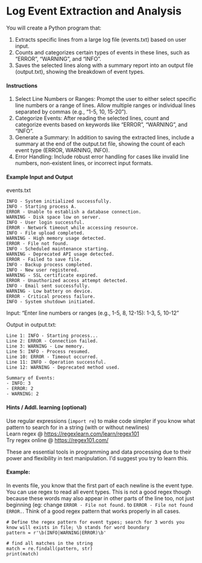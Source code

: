 # Log Event Extraction and Analysis

You will create a Python program that:

1.	Extracts specific lines from a large log file (events.txt) based on user input.
2.	Counts and categorizes certain types of events in these lines, such as “ERROR”, “WARNING”, and “INFO”.
3.	Saves the selected lines along with a summary report into an output file (output.txt), showing the breakdown of event types.

#### Instructions

1.	Select Line Numbers or Ranges: Prompt the user to either select specific line numbers or a range of lines. Allow multiple ranges or individual lines separated by commas (e.g., “1-5, 10, 15-20”).
2.	Categorize Events: After reading the selected lines, count and categorize events based on keywords like “ERROR”, “WARNING”, and “INFO”.
3.	Generate a Summary: In addition to saving the extracted lines, include a summary at the end of the output.txt file, showing the count of each event type (ERROR, WARNING, INFO).
4.	Error Handling: Include robust error handling for cases like invalid line numbers, non-existent lines, or incorrect input formats.

#### Example Input and Output

events.txt
```
INFO - System initialized successfully.
INFO - Starting process A.
ERROR - Unable to establish a database connection.
WARNING - Disk space low on server.
INFO - User login successful.
ERROR - Network timeout while accessing resource.
INFO - File upload completed.
WARNING - High memory usage detected.
ERROR - File not found.
INFO - Scheduled maintenance starting.
WARNING - Deprecated API usage detected.
ERROR - Failed to save file.
INFO - Backup process completed.
INFO - New user registered.
WARNING - SSL certificate expired.
ERROR - Unauthorized access attempt detected.
INFO - Email sent successfully.
WARNING - Low battery on device.
ERROR - Critical process failure.
INFO - System shutdown initiated.
```

Input: “Enter line numbers or ranges (e.g., 1-5, 8, 12-15): 1-3, 5, 10-12”


Output in output.txt:
```
Line 1: INFO - Starting process...
Line 2: ERROR - Connection failed.
Line 3: WARNING - Low memory.
Line 5: INFO - Process resumed.
Line 10: ERROR - Timeout occurred.
Line 11: INFO - Operation successful.
Line 12: WARNING - Deprecated method used.

Summary of Events:
- INFO: 3
- ERROR: 2
- WARNING: 2
```

#### Hints / Addl. learning (optional)

Use regular expressions (`import re`) to make code simpler if you know what pattern to search for in a string (with or without newlines) <br>
Learn regex @ https://regexlearn.com/learn/regex101<br>
Try regex online @ https://regex101.com/

These are essential tools in programming and data processing due to their power and flexibility in text manipulation. I'd suggest you try to learn this.

#### Example:
In events file, you know that the first part of each newline is the event type. You can use regex to read all event types. This is not a good regex though because these words may also appear in other parts of the line too, not just beginning (eg: change `ERROR - File not found.` to `ERROR - File not found ERROR.`. Think of a good regex pattern that works properly in all cases.
```
# Define the regex pattern for event types; search for 3 words you know will exists in file; \b stands for word boundary 
pattern = r'\b(INFO|WARNING|ERROR)\b'

# find all matches in the string
match = re.findall(pattern, str)
print(match)
```

